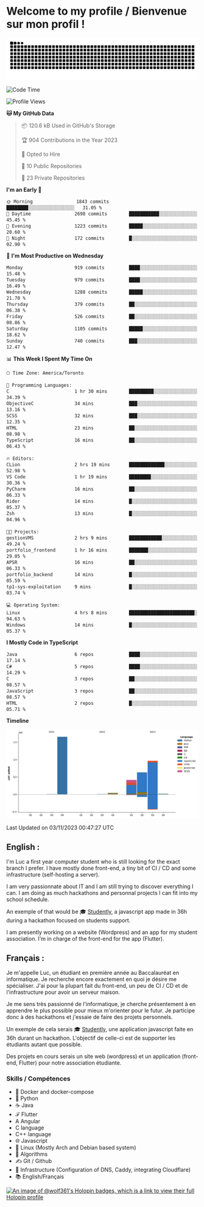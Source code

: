 # Welcome to my profile / Bienvenue sur mon profil !

![snake gif](https://github.com/wolf-361/wolf-361/blob/output/github-contribution-grid-snake.svg)

<!--START_SECTION:waka-->
![Code Time](http://img.shields.io/badge/Code%20Time-436%20hrs%209%20mins-blue)

![Profile Views](http://img.shields.io/badge/Profile%20Views-0-blue)

**🐱 My GitHub Data** 

> 📦 120.6 kB Used in GitHub's Storage 
 > 
> 🏆 904 Contributions in the Year 2023
 > 
> 💼 Opted to Hire
 > 
> 📜 10 Public Repositories 
 > 
> 🔑 23 Private Repositories 
 > 
**I'm an Early 🐤** 

```text
🌞 Morning                1843 commits        ████████░░░░░░░░░░░░░░░░░   31.05 % 
🌆 Daytime                2698 commits        ███████████░░░░░░░░░░░░░░   45.45 % 
🌃 Evening                1223 commits        █████░░░░░░░░░░░░░░░░░░░░   20.60 % 
🌙 Night                  172 commits         █░░░░░░░░░░░░░░░░░░░░░░░░   02.90 % 
```
📅 **I'm Most Productive on Wednesday** 

```text
Monday                   919 commits         ████░░░░░░░░░░░░░░░░░░░░░   15.48 % 
Tuesday                  979 commits         ████░░░░░░░░░░░░░░░░░░░░░   16.49 % 
Wednesday                1288 commits        █████░░░░░░░░░░░░░░░░░░░░   21.70 % 
Thursday                 379 commits         ██░░░░░░░░░░░░░░░░░░░░░░░   06.38 % 
Friday                   526 commits         ██░░░░░░░░░░░░░░░░░░░░░░░   08.86 % 
Saturday                 1105 commits        █████░░░░░░░░░░░░░░░░░░░░   18.62 % 
Sunday                   740 commits         ███░░░░░░░░░░░░░░░░░░░░░░   12.47 % 
```


📊 **This Week I Spent My Time On** 

```text
🕑︎ Time Zone: America/Toronto

💬 Programming Languages: 
C                        1 hr 30 mins        █████████░░░░░░░░░░░░░░░░   34.39 % 
ObjectiveC               34 mins             ███░░░░░░░░░░░░░░░░░░░░░░   13.16 % 
SCSS                     32 mins             ███░░░░░░░░░░░░░░░░░░░░░░   12.35 % 
HTML                     23 mins             ██░░░░░░░░░░░░░░░░░░░░░░░   08.98 % 
TypeScript               16 mins             ██░░░░░░░░░░░░░░░░░░░░░░░   06.43 % 

🔥 Editors: 
CLion                    2 hrs 19 mins       █████████████░░░░░░░░░░░░   52.98 % 
VS Code                  1 hr 19 mins        ████████░░░░░░░░░░░░░░░░░   30.36 % 
PyCharm                  16 mins             ██░░░░░░░░░░░░░░░░░░░░░░░   06.33 % 
Rider                    14 mins             █░░░░░░░░░░░░░░░░░░░░░░░░   05.37 % 
Zsh                      13 mins             █░░░░░░░░░░░░░░░░░░░░░░░░   04.96 % 

🐱‍💻 Projects: 
gestionVMS               2 hrs 9 mins        ████████████░░░░░░░░░░░░░   49.24 % 
portfolio_frontend       1 hr 16 mins        ███████░░░░░░░░░░░░░░░░░░   29.05 % 
APSR                     16 mins             ██░░░░░░░░░░░░░░░░░░░░░░░   06.33 % 
portfolio_backend        14 mins             █░░░░░░░░░░░░░░░░░░░░░░░░   05.59 % 
tp1-sys-exploitation     9 mins              █░░░░░░░░░░░░░░░░░░░░░░░░   03.74 % 

💻 Operating System: 
Linux                    4 hrs 8 mins        ████████████████████████░   94.63 % 
Windows                  14 mins             █░░░░░░░░░░░░░░░░░░░░░░░░   05.37 % 
```

**I Mostly Code in TypeScript** 

```text
Java                     6 repos             ████░░░░░░░░░░░░░░░░░░░░░   17.14 % 
C#                       5 repos             ████░░░░░░░░░░░░░░░░░░░░░   14.29 % 
C                        3 repos             ██░░░░░░░░░░░░░░░░░░░░░░░   08.57 % 
JavaScript               3 repos             ██░░░░░░░░░░░░░░░░░░░░░░░   08.57 % 
HTML                     2 repos             █░░░░░░░░░░░░░░░░░░░░░░░░   05.71 % 
```



**Timeline**

![Lines of Code chart](https://raw.githubusercontent.com/wolf-361/wolf-361/main/assets/bar_graph.png)


 Last Updated on 03/11/2023 00:47:27 UTC
<!--END_SECTION:waka-->

## English : 

I'm Luc a first year computer student who is still looking for the exact branch I prefer. I have mostly done front-end, a tiny bit of CI / CD and some infrastructure (self-hosting a server).

I am very passionnate about IT and I am still trying to discover everything I can. I am doing as much hackathons and personnal projects I can fit into my school schedule.

An exemple of that would be 🎓 [Studently](https://github.com/wolf-361/Studently-CodeJam12), a javascript app made in 36h during a hackathon focused on students support.

I am presently working on a website (Wordpress) and an app for my student association. I'm in charge of the front-end for the app (Flutter).

## Français :

Je m'appelle Luc, un étudiant en première année au Baccalauréat en informatique. Je recherche encore exactement en quoi je désire me spécialiser. J'ai pour la plupart fait du front-end, un peu de CI / CD et de l'infrastructure pour avoir un serveur maison.

Je me sens très passionné de l'informatique, je cherche présentement à en apprendre le plus possible pour mieux m'orienter pour le futur. Je participe donc à des hackathons et j'essaie de faire des projets personnels.

Un exemple de cela serais 🎓 [Studently](https://github.com/wolf-361/Studently-CodeJam12), une application javascript faite en 36h durant un hackathon. L'objectif de celle-ci est de supporter les étudiants autant que possible.

Des projets en cours serais un site web (wordpress) et un application (front-end, Flutter) pour notre association étudiante.

###  Skills / Compétences

* 🐋 Docker and docker-compose
* 🐍 Python
* ☕ Java
* ℱ Flutter
* A Angular
* C language
* C++ language
* 🌐 Javascript
* 🐧 Linux (Mostly Arch and Debian based system)
* 🧩 Algorithms
* ✍️ Git / Github
* 📜 Infrastructure (Configuration of DNS, Caddy, integrating Cloudflare)
* 📚 English/Français

[![An image of @wolf361's Holopin badges, which is a link to view their full Holopin profile](https://holopin.me/wolf361)](https://holopin.io/@wolf361)


